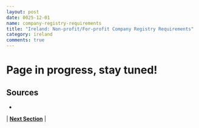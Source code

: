 ```yaml
---
layout: post
date: 0025-12-01
name: company-registry-requirements
title: "Ireland: Non-profit/For-profit Company Registry Requirements"
category: ireland
comments: true
---
```



# Page in progress, stay tuned!


Sources
---
- 



| **[Next Section]( https://neo-project.github.io/global-blockchain-compliance-hub//ireland/ireland-team-member-nationality-requirements.html)** |
